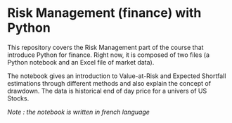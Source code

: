 # Risk Management (finance) with Python

This repository covers the Risk Management part of the course that introduce Python for finance. Right now, it is composed of two files (a Python notebook and an Excel file of market data).

The notebook gives an introduction to Value-at-Risk and Expected Shortfall estimations through different methods and also explain the concept of drawdown. The data is historical end of day price for a univers of US Stocks.

*Note : the notebook is written in french language*
